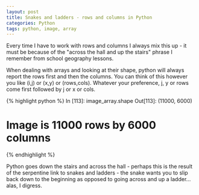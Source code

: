```yaml
---
layout: post
title: Snakes and ladders - rows and columns in Python
categories: Python
tags: python, image, array
---
```


Every time I have to work with rows and columns I always mix this up - it must be 
because of the "across the hall and up the stairs" phrase I remember from school 
geography lessons. 

When dealing with arrays and looking at their shape, python will always report the 
rows first and then the columns. You can think of this however you like (i,j) or 
(x,y) or (rows,cols). Whatever your preference, j, y or rows come first followed 
by j or x or cols.

{% highlight python %}
In [113]: image_array.shape
Out[113]: (11000, 6000)

# Image is 11000 rows by 6000 columns
{% endhighlight %}

Python goes down the stairs and across the hall - perhaps this is the result of 
the serpentine link to snakes and ladders - the snake wants you to slip back down 
to the beginning as opposed to going across and up a ladder... alas, I digress.

